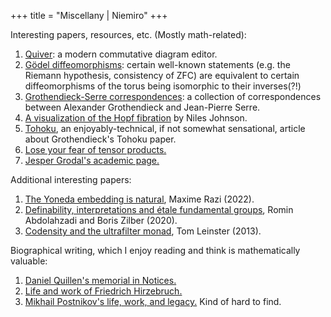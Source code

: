 +++
title = "Miscellany | Niemiro"
+++

Interesting papers, resources, etc. (Mostly math-related):

1. [Quiver](https://q.uiver.app/): a modern commutative diagram editor.
2. [Gödel diffeomorphisms](https://arxiv.org/abs/2009.06735): certain well-known statements (e.g. the Riemann hypothesis, consistency of ZFC) are equivalent to certain diffeomorphisms of the torus being isomorphic to their inverses(?!)
3. [Grothendieck-Serre correspondences](https://webusers.imj-prg.fr/~leila.schneps/grothendieckcircle/Letters/GS.pdf): a collection of correspondences between Alexander Grothendieck and Jean-Pierre Serre.
4. [A visualization of the Hopf fibration](https://nilesjohnson.net/hopf.html) by Niles Johnson.
5. [Tohoku](https://inference-review.com/article/tohoku), an enjoyably-technical, if not somewhat sensational, article about Grothendieck's Tohoku paper.
6. [Lose your fear of tensor products.](https://www.dpmms.cam.ac.uk/~wtg10/tensors3.html)
7. [Jesper Grodal's academic page.](http://web.math.ku.dk/~jg/)

Additional interesting papers:

1. [The Yoneda embedding is natural](https://arxiv.org/abs/2209.12575), Maxime Razi (2022).
2. [Definability, interpretations and étale fundamental groups](https://arxiv.org/abs/1906.05052), Romin Abdolahzadi and Boris Zilber (2020).
3. [Codensity and the ultrafilter monad](https://arxiv.org/abs/1209.3606), Tom Leinster (2013).

Biographical writing, which I enjoy reading and think is mathematically valuable:

1. [Daniel Quillen's memorial in Notices.](https://www.ams.org/notices/201210/rtx121001392p.pdf)
2. [Life and work of Friedrich Hirzebruch.](https://people.mpim-bonn.mpg.de/zagier/files/doi/10.1365/s13291-015-0114-1/dmv-FH.pdf)
3. [Mikhail Postnikov's life, work, and legacy.](https://www.impan.pl/shop/publication/transaction/download/product/85974) Kind of hard to find.